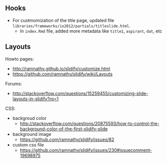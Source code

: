 ## Hooks

* For custmomization of the title page, 
  updated file `libraries/frameworks/io2012/partials/titleslide.html`.
    * In `index.Rmd` file, added more metadata like `title1`, `aspirant`, `dat`, etc

## Layouts

Howto pages:

* http://ramnathv.github.io/slidify/customize.html
* https://github.com/ramnathv/slidify/wiki/Layouts

Forums:

* http://stackoverflow.com/questions/15259455/customizing-slide-layouts-in-slidify?rq=1 

CSS:

* backgroud color
   * http://stackoverflow.com/questions/20875593/how-to-control-the-background-color-of-the-first-slidify-slide
* background image
   * https://github.com/ramnathv/slidify/issues/82
* custom css file
  * https://github.com/ramnathv/slidify/issues/230#issuecomment-19698975 
